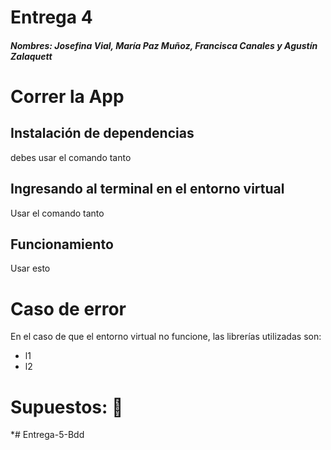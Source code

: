 # Entrega 4
##### _Nombres:_ Josefina Vial, María Paz Muñoz, Francisca Canales y Agustín Zalaquett

# Correr la App
## Instalación de dependencias
debes usar el comando tanto
## Ingresando al terminal en el entorno virtual
Usar el comando tanto
## Funcionamiento
Usar esto

# Caso de error
En el caso de que el entorno virtual no funcione, las librerías utilizadas son:
- l1
- l2



# Supuestos: :thinking:

*# Entrega-5-Bdd
